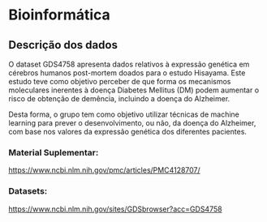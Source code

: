 # Bioinformática

## Descrição dos dados 

O dataset GDS4758 apresenta dados relativos à expressão genética em cérebros humanos post-mortem doados para o estudo Hisayama. Este estudo teve como objetivo  perceber de que forma os mecanismos moleculares inerentes à doença Diabetes Mellitus (DM) podem aumentar o risco de obtenção de demência, incluindo a doença do Alzheimer. 

Desta forma, o grupo tem como objetivo utilizar técnicas de machine learning para prever o desenvolvimento, ou não, da doença do Alzheimer, com base nos valores da expressão genética dos diferentes pacientes. 



### Material Suplementar:

https://www.ncbi.nlm.nih.gov/pmc/articles/PMC4128707/ 



### Datasets:

https://www.ncbi.nlm.nih.gov/sites/GDSbrowser?acc=GDS4758

